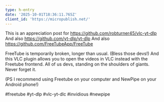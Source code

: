 ```yaml
---
type: h-entry
date: '2025-10-01T18:36:11.765Z'
client_id: 'https://micropublish.net/'
---
```

This is an appreciation post for 
https://github.com/robturner45/vlc-yt-dlp
And also https://github.com/yt-dlp/yt-dlp
And also https://github.com/FreeTubeApp/FreeTube

FreeTube is temporarily broken, longer than usual. (Bless those devs!) And this VLC plugin allows you to open the videos in VLC instead with the Freetube frontend. 
All of us devs, standing on the shoulders of giants. Never forget it.

(PS I recommend using Freetube on your computer and NewPipe on your Android phone!)

#freetube #yt-dlp #vlc-yt-dlc #invidious #newpipe
